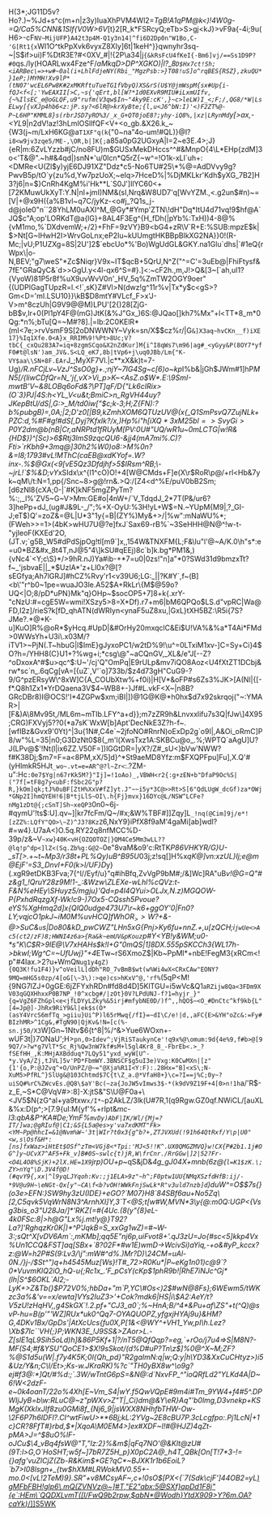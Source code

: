 H(3*;JG11D5v?Ho?.)~%Jd+s^c(m+n|z3y)IuaXhPVM4Wl2=_TgB!A1qPM@k<)!4W0g-=Q/Ca5%CNN&1SIf{V0W>6V_[t}2[R_k*FSRcyQ;eTb>S>gj<kJ}>vF9a{-4i;9u(H6>-cF`NV~MijUFP}A42t3p4M-Q1y3n14|^fi6D2Dp0n"W1Bo,C-'G[Rt1{x`WI1O^tkPpXvk6vyxZ8XIy]6t|1keH^}}qwnyhr3sq-~|S$if>ui)F%DtR3E?#<0XV_#|!{2P\a34|j`{&kRsFcU4fKeI{-Bm6]vj/==Ss1D9P?#0`qs./ly(HOARLwx4Fze^F/*aMkqD>DP^XGKO)|l?_8`D$Hx7ct!Sh;<iARBec\=>+w#~0al(i+LhlFdjeNY(Rbi_"MgzPsb:>}T08!uS]o^rqBES{RSZ},zkuQU*}1eP;)MYMH!Xv9lP*(tN07'wcEL6Pw8K#2xMKRftuTueTG1fVbyQ)XS&rS(U$Y@jmWspM{sx#Up{i-fQJ<f<[;'YwEAXII[>C,~s{'qErt,bl[W?*1d0EXvR9MIU#iLxmUIfv,{~%IlsEC_e@oGLQF,u9"rufm(V3qw$In~"4ky9E:cK',}~c>leLW)I_<;F;/,QG8/*W|LsELwy[{vXJp4hb6<z:jP.sy?<6lR@>krXyBte;{l,u<J6^bN:I)'<)F2ZT%@-P~L6HP"KMML8}s(rbrJSD7yRO%3/_x_G+QT0joE8?;yhy-iQ8%,|xz|LRynMd`y[>ax,-<YL*9|n2dV!az!3hLmIOSllfQF<V+<o_gb.&X26.k_~{W3(j~m/LxH6KG@a`T1XF"q(k`{"0~na"4o-um!#QL)}@l?`i8<w9jv3zqe5/ME-,\OR,b|]K{;`a85a0pG2UGxyA|I=2~e3E.4>;J}{eR|m:6ZvLYzzb#jC/no8FU)m$GUSxMekDHccs^^#&MnpO{4\L*EHp{zdM]3o<'T&@".~h#&4qd|)snN*'u/0lcn*Q5rZ{~w^=!O1k-xLI`uh+:<DMRe<U(Zl$y)yjE6DJ91XZ"Ddz*c5-No6TU#25\*%@=AdDVvy9g?PwvB5p/tO`y{zu%d,Yw7pzUoX;~eIq>7HceD%|%DjMKLkr'Kdh$yXG_7B2]H3?j6|n=$}CnRh4KgM%i'Hk**L`S0J']IlYC60<+[72KMuwUkXyT:Y.N|nI+jmI)NM&(sI,Nrq&W8UD7'q[WvYZM.,<.g2un$#n)~=[V|+@x9H({a%B1vl~q7C/jyKz-<o#j_?Q1s_j-d@joIe0"n``28YhLM0uAXI^M_@Gy*#Ymp'ZTN\!dH"Dq*ItU4d71vq!9$hf@A`JQ$c"A;op'LORKdT@a{lG}+8AL4F3Eg^{H_fDh(|pYb%:TxH))4-8@%{vM1mo,%`DXdvemW;+/2}+FhF=9zVY}B9<bG4+zR\V`R+E:%SUB:mpzE$k|$>Nt[G~IHwH2I>WrvGoLnx;eP2Iu~kUUmgtHKBBpBlkXG2NA}}0!(R-Mc;|vU;P1UZXg=8S|2U']2$`ebcUo*%'Bo)WgUdGL&GKY.na1Glu`dhs|`#1eQ{rWpx\|o-N,BEV;"g7\weS"*Zc$Niqr}V9x~IT$qcB+5QrU,N^Z("^=C'=3uEb@|FhiFtysf&7fE"GRaQyC&`d>>GgU.y<4l-qx6^S=#}.]<:~cF2h.,m,J!>Q&[3~[`ah,uI1?{VyoW)81P5r8f%uX9uvWvV0n'_HV_5q%ZmTW2OGY9oer"{(UDPlGagTUpzR=l.<!`,sK}Z#Vl>N(dwz!g^11r%v|Tx*y$c<gS>?Gm<D='mI.LSU10}}\kB$D8mtY#VLcf_F>x'J-V>m^8czUh|G9V9@@M)LPU'[2{)28[ZjG-bB$v,Ir+0(Pl1pY4F@(mG)JtK(&%J"Gx_)6S:@JQao[]kh7%Mx"+l<TT*8_m*0Qg:*n%;bTu[Q=~M#?8].|=lb:2C0KElR*(mI<7e;>rvVsmF9S[2oDNWWNY~Vyk=sn/X$$cz%r/|G`&]X3aq~hvCKn__f)iXE17}%Iq1Xfe.0<A}x_RRIM%9!%Pt>8Uc;V?tbC{_cxQu283A7=iq+8zgmSCqo&X2nZdKur]M{i^I8qWs7\m96|ag#_<yGyy&P(8OY7*yfF0#t@lsN')am_JV&.S<LQ_eK7,8b|tVp6+j\uq0JBb/Lm{"K-VY$aa\\SN+8F.EAr`J_;MyXF7Vl.|c**xX&k)t=7-Ug)*/R.nFCjLv\~VzJ^SsO0g}+.;njY~7IG4Sg~c[6)o~kp*I%b&|jGh$JWm#1]hP*MN5[/{liwCDfQr=N_'j{,vX>Vi_p>K~<AsZ.o$W*.E:\9SmI-mwtB'V~&8LOBq6oFd&?\PT]qF/D{"Lk6cIRix>(O`3}PJ|4S:h<YL_V<u&t;BmiC>n_RgVH44uy?JKepBtU/dS|,G:>_M/td0iw["$c;k-3;H;Z{FN):?b%pubgB)=,0A;|2;D'z0[|B9,kZmhXOM6QTUzUV@(x{_Q1SmPsvQ7ZujNLk+PZC:d,%#F#g!#dS[,Dyj?KfxIk?/x,)Hp%i"h$[iXQ*3xM25bl=>SvyGi>P0Y%;dCXwVDk1N$2dm@b(nB|Cr,aNRPtd1fRUyM[PV:0U#"UQ/wR1u~0mLCTG|w!R&{HD$})^[Sc)>6$Rtj3lmS9zqcQU6-&jj4(mA7mi%.C)?Fti>`rKbh9+3mq@]30h2%W0)o8:>M%0n?&=I8;1793#vL!MThC(caEB@xdKYof=.W?inx-.%$@Gx(<9[vE5Qz3Dfdjhf>5$IRsm^RB;\-~jrL!`$%&D;vY*xSIdx\x^{l1^cO)O!+4[W\@CMds+F]e(X\r$RoR\p@/+rl<Hb&7yk~qM\/t:N=1,pp{/Snc~8>g@!rn&.>Q:/[Z4<d^%E/puV0bB2Sm;[d6zNl8{cXA;0-|`#K]kNF5mgZPyTm?%:;,_l%'ZV5~G~V>Mm:GE#o|4nW+/`V_TdqdJ_2*7T(P&/ur6?3]hePp+dJ_(ug#J&9L-_/";%+X-OyU:%3H!yL+W$=N.~YUpM{M9|,?_GI-J;eT$)Q'=zoZ&=@L|U*3"1y{=B|(ZY%)My&+>/|%w":mNaWU%*;(FWeh>>=1>(4bK>wHU7U@?e]fxJ`Sax69-rB%`~3SeHHH@N@^!w-t-"yjIeoF(KXEd'2O,(JT.v;`g5B_W5#dPdSjpOg!tl[m9`]x,,154W&TNXFM{L;F&\lu"l'@~A/K.0\h"s*:e=u0*BZ&#x_8t4T,nJ@5"4\]kSU#qEEj)8c`b]k.bg*PM1&,){vNc4`<Y;c\S}*/>9hR.nJ)Ya#ib-+*7=u0|0zs!"n]a"*0?SWd31d9bmzxTt?f~_'jsbvaE||_*$UzIA*'z+Ll0x?@[?sEGfya;Ah7lGRJ]#hCZ%Rvy'r1<v39U6;LG:_||?K#Y`,f~(B]<b\'"r^b0~1pe=wuaJO3le.A52$A+RkLr\{M$@59o?UQ<|O;8/pD*uPN}Mk"q}OHp~$socOP5+7]8+k{.xrY-"cNzU:#=cgE5W=wmi!XSzy5>8=X*Df).r7+m6|bM6QPQo$LS.d"vpRC|Wa@FD,I2z]/rieS?k[fD_qhATN(dWRIyn<ynaF5uZ8xu,|GxL}tXH5BZ:\R5i{7S?JMe?.*@*K-u]KuO]R%@oR*$yHcq.#UpD|&#OrHy20mxqclC&Ei$U!VA%&%a*T4Ai*FMd>0WWsYh+U3i\.x03M/?iTV1>~PjN(.T~hbuG|l$ImE}gJyxoPC1/w2tD%9!\u^=0LTxiM1xv-]C=Sy+Ci}4$O?h=/YHH8(C}U1+?%wg+i;*csg\@"~aCQnGV,_XL&/e"J[--Z?^oDxoxA^#$u>qc^$:U~'/cj'Q"OmPq|E9rULp&mv7iQO8Aoz<U4fXtZT1DCbj&rw*sc`n_.6qCg[vA=[{uZ`,V'`o]733b/$z4d73gH"CuG9-?9/G^pzERsyW\^8xW]C{A_COUbXtw%+f0i)|H[V*&oFP#s6Zs3%JK>[A(Nl|{[-f*.Q8h1Zx1*YrDQaena3V$4~WB8+-}Jf#L.vkF<X~|n8B?GRcDBr8)I@OCS!'I*4ZGPw$xm;iBI|])@1G@K@*h0hx$d7x92skrqoj("~:YMAR>|[F&)A\8Mv95t,/ML6m~mTIb.LFY^a+d}};m7zZR9h&Lnvxxlifu7s3Q|fJw\]4X95;CRG)FXVyj5??0(*a7sK`WxW[b]Apt'DecNkE3Z?h-f~.[wfIBz&Gvx9'0Yt)^|3u{1N#,C4e`~2jfoNO#RnrN)oExDp2g`o9I|,A&Oi_oRmC]P8/w"%L=35|n0;G3DzNt0$8(_m'l(XwsTxz1A:SKBCu@o_.%;WPTQ`aAgU]U?J(LPv@$'!Nt(l|ix6ZZ.V50F=])lGGtDR=|yX?/Z#_sU<}bVw'NWW?f#K38Dj;$m7=F=a<8PM,xX/5]d}^*St9aeMD8Yfz:m$FXQPFpu]Fu],X.Q'#(yHlmkR5HJt`_wo~.vt=e=AR^@?l~Zr<`:.?ZM-u":Hc`:0e7$Yg|n67rKk5M?}"Ij]=!1oAo)_,VBWH<r2{:g+zEN+b"DfaP9Oc%S|("7f[=tF8g7y<ubF:fSbc2G"p?R,}kOm]qk;tJ%0uBF[ZtH%XxV#fZ]yt.J"~~i5y*3C@>>Rt>S[6"QdLUgW_dcGf)za*OWj*GNp2I]hmQYEH!6|B*tjLlS~OI\.h{Fj}mvx}16DYc@L/NSW^LCFe?nMg1zDt@{;cSnT]Sh~xeQP3`0n0~6j-#qymU'!ts$:U].qv~]|kr7fcFm/Q~/#x;&W%TBF#]]Zqy]L`_!nq(@Cim]9j/e*![zZZ%:LQfY"QO>\~Z)^J3?8KzZ`6,NxY9}iPfX8f9aM'4gaMi[ab]wdl?#=w4}.U7aA<)O.5q.RY22q8nfMCC%D-39p/z&~V`~xw}40K<vH{OZQOTOZ|}QM4Ce5Mm3wLL??@lq!p^dp<]lZ<(Sq.Zb%g:G@2~`0e"8vaM&o9'c:RtTK*P86VHKYR/G}U-_sT[>.+~t~Mp3/r38t+PL%Qy)uB^B95U*03j;z!sq[]H%x*qK@]vn:xzUL}Ij;e@m@EjF'=S3_DnvI+F0(k>l/UF}D*y}(.xgR9etDKB3Fva;7{^l//Eyf/u}"q#ihBfq,ZvVgP9bM#;/&]Wc]RA"uB*v!@G=Q"#z&g1_!QruY28z9M!1-_:&Wzw\ZLEXe-wLhl%cQVz:t-F&N%eHEy\SHuyz5/mgju}'Qd=p4l4QYui>OLJx,N.z)MGQOW-P{PxhdRqzgXf-Wk!_c9-)7Ox5-CQssh5Pvoue?eYS%XgHmq2d]x{QlQ0udge473U7\r~k6+ggOY'0|Fn0?LY;vqjcO1pkJ~iM0M%uvH$CQ]fWhOR_>>W$?+&-@>SuC&`u`s|Do80&kD_pwCWZ"LHn5xG{Pnj>Ky6fu+nnZ.+,u[zQCH;i`jwUe<>Ac5(ct2/zF)8;HWNI4z6a>{Ra&k~emUV&pKouz`p#Y<YB!y&WM;u0-*s\"K\C$R>9lE@\V7xHAHs$k!I+G_"0mQS|1]8DX.555pSKCCh3{WL17h->bkwI;Wg^C=~UfUwj}"+4*ETw~rS6XmoZ$|Kb~PpMl*+nbE!FegM3{xRCm<!p"#4Iax.>2?u+WmQ`Nug1y4gZ){0Q3K!fu1F4)}v^oVeilL[dDh"RO_7vBmB$wt(w%Wi4wX<CRxCAw"EONY?9MQ=mHG5s0zp/4[oG[\~3\):>qe)cs>hKxV^@,'rf%`(5qP<M!{9NG7lZJ+0gGE:6jZFYxhRDn#fd8d4D]5KlTGU=i5wVc&Q1`aRZijw8Qa<3FDm9XV03qGQXHhxxP0B7NP_!0^xcbg#/|zOt}0V?LPdUNJ-f?1=hyjr_}"{q=VgZ6FZhGpl<e<jfLDYyLZky%&5irj#mfybNE0D/)f^,,hQO$~<O_#DnCtc^kf9kb{L"[4=Jp@]-JhRx9RiY9&l|ek$s(O*(asY4VrcS6mfTq_>giiu}Ui^P)l65rMwq{/fI}=~dI\C/e!|d,,aFC{E>&YH"oZc&:=Fy#BIzhMR>^1Cg&,#TgN90|QjKv&!N=[c(%-sn.j50/X3`W]Gn~1Ntv$6{t^8|%/^&>Yue6WOxn+-wUF3t|}7ONaU';H>`pn,0>Idev^;VjRiSTaukynCe'!q9x%@\omum:9d{4e%9,f#b>@[99Q7/>?w*g7VlT*Sc_Rj%Qw3nW7kf#sM+l5gl4Kr8_8_-FbrEb<.>_?fSEfHH_,K:MHjAXBdduq*7LQy51"yxd_wyW[U^-*y.VyA/Zj,tJVL]5v'PD*FbmWY.3BNSCF$g5uI3e)Vxg:K0CwMXn|[z"{1'{o,P:@JZvq^+O/UnPZ/@~="@Xja%R1I<Y:F):.28Hx="B]<xS\;N-XuM5>PfRL^}SlUg&@103Chtmd$7C{t\Z_a.@*VfaH8+}\c=?I==j%C;0y~?uiSQ#%rC%ZWcvEs.@Q8\$aY'Bc(~za{JoJW5vImws3$-*(k9dV9Z19F+4[0>n!1h`a/'R$-z_E,~S*C@VqV#>:8]-X:jtS&"S\U@F0a+\<JV5$N{zG^al+ya9txw`x/I*~`p2AkLZ/3lk(U#7R,1(q9Rgw.<jB>GZ0qf.NWiCL/[auXL&%x:D(p^;>[7.9{uI:M{yf'%+rIpt&*mc-l3:qbA&P^KA#De;YmF%`mvDy)AbF|IK/Wl/{Mj=?IT/]wa;@gRIuf@|C1;&S{L5a@es>y'va7xdKMT"Fk><YM~Pp@hhcI=&1@Nvm%W~'3t|WIr?t0x3{g^b?+,ZTJVXUd(!91h64QtRxf/Y\p|U0"<w,s\Osf&H*:[ns]fxWaz>iHtEt$OSf^zTm<VGj8<*Tpi:'MJ<5!!K^.UX0QMGZMVQ}w!CX{P#2b1.1j#OG^]y~UCvX7^AF5+Fk_v]B#0S~swlc{t)jR,W\frCnr./RrGGw|]2|52?Fr-<O4L4O8%SjK)+2lX.HE=1X9`jrp)OU+p*~qS&jD&*4g_gJ04X+mnb(6z@(`l=K1$zK.\;ZY>nYq"\D.3V4f@D!(#qvY9{,xx|^l9yqLJYqoh:Kv:;j1ELA>9z"~h^;F0ptw1UU{NMqXSzfdHfB:ij/-*9V@u9H~\eNGt-Qx[y"~CA\f<b?vOH!WWkFnjSwLk*R"v3uld7nzb]d`)duW^=O$$7<?fBfRnTurN8ag5S"8VhTWXtfI/U@}jhjkHD\'6T;_:Phopf((UzQf:^l*m2$;T7u_Vn$-7|/d1@T]]g/1%NL/e(`8^.8U|+1j4~`xT2ks|6[N4pWFd*j0jh"C$)>s{}(o3e>EFN:}SW9hy3zU(IDE}+eGO?`M07}H8`84SBf6au+No5Zq\[2,C5qvk5VqWrN8N3^Arnh<EMbl'+k,hZ\Ydkr?3{6}JC)o?/-I/GcaUu~%!(`e+;dltqHf')BCzT^>XI]Y,3`T<@S;t[w#W,MVN*3\y{@:m0Q:UGP<{Vsg3bis_o3"U28Ja/]*'RKZ(=#{4Uc.(8(y"{8}eL-4k0FSc:8|>h@G"Lx%j.mt!y@}T92?La?]'RghqzKr0K|)*^P'JqkB=S_xxGg1wZ)=#~W-3:;sQt^X[vDV6Am`:,mKMb];qq5E"nj6p,uiFvot8+'.qJ3zU=Jo{#sc<5]kkp4Vx%Un1CCQ&FST]aq[SBx+`8?02F*#w1E)wmD->WcivSi)aYiq,-+o&#yP_kccx?z:@W=h2P#S(9:Lv3/\j":mW#^d%.)Mr?D)\24CM=uAl-0N./}j-/$St^")q+h4545Muz[Ws}!T#_72>R0Ku*|P~eKg1n01)c@9`?0*VuvmKlQ2iO_hQ-u{;Rc1x_.'F_pCsY(cKp$1phR9b!|RhE7iNJc^Gj*(lh|S^$6OKL`AI2;-LyK<n:1#x..9[ZJnd)<[)""`UN9k5Y:4ey..^3XWh4U~w5U84<W3"_nL}sa{[AcIp[$<[.e^-v3(#/=+T"Ni2#*Y:/A2Ngwp0_WftAsdq8^sX`Z<zVW9'++-k+xoWsl1ovdxQ2^x!QKBUX<@#tKJ8tBV(*9q]9T!<SOCb{!K'n:"d(4)/[T&,WN7oE/o1HEpBg1Pg$bXii3w_Q$@K>+>Z&Tb(}$P72V0%;hbDa+"m`P,YC\#Os<)2$#wN@8Fs};6WEwm5/tW<?K!@.MQmaHJrBd>Kzc3a%&'v==x/ewta]VYs2IuZ3>'+Cok?mdk6|HS|i\$A2:AeY/t?V5zU!zHqHV,,g4SkGX`!.2.pf+"CJ3_a0`;%~HnA;B/^4*&Pu+af\ZS"+t(^Q)@svP-hu=B(p'"'WZ]RUx*uk0^Qq7-OYAQUOPZ,yfgxjHYA<Kku:NQ2KA$SqHp3/0une%{tRww>j9u}&HM?G,4DKv1Bx/GpDs'|AtXcUcs{fu0X,P[1&<@WY^+VH1_Yw,pI\h.Lez?\Xb$7lc``VH{;}P;W<Jh}%@YLr'R$DwJB%GH"[`{RAsD<)r`OSh:pb?C'aL8/_{Ff(v3JR$j!,^nH=JYn@{aNh5"M>KN3E_!J9SS&>ZAor>L.-Z[slE1qL9Sih5oLd)h]&86P5Kf+1|?/nT5@Qf<Q;pfF*8WijU^`h<@0(WZIU@|{XCyL&]iR#{XoUt8a'jA#AD@0>Qqp?=eg,`+rOo/j7u4=>S|M8N?-MF(S4;#f&YSU"QoCE1>$X!9sSkot/(d%D#uP?Tn\z$]%0@^X~M;ZF?%@S1d5u(W|.f7y4K5K;0l{Qh_pd}"R2gaImN<h[zb@~}''B/{B=VsWVM[e'mL0hHWg_"7_5$RL5#(Nz!!|/ke;]7/SEY"QgpR0lSbk'odS;m)`Udd'6;vdg\]E?PN|R*L(:!#N@*+Q9D&rb#=},[MJ_C;}(1!s!2rkJ)1}.V2HhtMy&z@&(]HENpcWmkvII'|s7#uJPG,wM}6Kj3gZ8Ni|H?5o!W>:q|w;Q:y|h\YD3&XxCuCHtyz>)i5&Uz/Y&n;C\I/Et>;Ks-w.JKraRK)%?c`"TH0yBX8w^\o9g?ej#f3@:*]Qt/#%d:;`.3W/wTntG6pS=&N@:d`NxvFP_^"ioQR<c{-L,6AV9j(T<)=4r;>fLd2"YLKd4A|D~6!W<2dzF-e~0k4oanT/22o%4Xh[E~Vm_S4|wY.f5QwVQpE#9m4i#Tm_9YW4+f4#5^.DPWIjJyB=b\w:RLuC@~z"pWXv>Z"T|_Ci)dm@&Y\eR}Aq"'b0lmg,D3vnekp+KSMgK(XkIxJIf8zu0GMi8f_{Nj6_9|jsWXX8NHhfbTHW-Ow-\2F6P7h6IDFl?.CI^wtFiwU>**6Bj;kL:2YVg~2E8cBU7P.3cLcgfpo:.Pj1LcN|+1c}CR?8FfT#}rbd,$*|XqoA\M0EM4>]ex#XDF~I!#@HJZ)4qZt-pMA>J=^$8uO%lF-oJCu$\4_vBq4fsW@"T,"Iz:2}%&m$|qFq7NO'@&Klt@zU#(9T:l>G,O`HoSHT;w5f~]7bR7Z5H_p}X0pC2A@_h4T_QBk[On[T!7*3-!={}afg'vuZlCjZ(Z<mAA87L$ei1TPk_OB,EK*+:{!%>b-R&Kim$*GE?qC*~BJXK1r1b6EoiL?`b7>I08lsgn+_{tw$hXM#LRWokMV0.55+-mo.0<[vL!2TeM)9}.SR"+v8MCsyAF~,c+!0sO$[PX<{`7(Sdk\cjF']44OB2=yL<U>)gMFbFBH!glp6\.mQ(ZVNVz@~]#T,"E2"abx:5@SXf}qpDd1F8j"{e`:HEm\`QQDXLvmT(<IKXT96;{*1*FcjH=TAi1)VaC_!h~&'moM9]Y{=JhMuCv'Q"7DJuVNPF=|,)=@,kv:u9Q~,K&k7hvS=[~(\-SJtW.KgeKP~}U#P}%B1,mHV_y=T00KS3]0;4l#!s!@U(tw*y'5gyXsi=B|27ys~T)`+U"!Qxm*}HR:9>[I/FwQ9b2rpw,$abN*@Wodh}YtdX909>Y?6m.OA?caYk<VTqqjX+-hX?F'R8N8-h&2YXd$7"fBGo3XZilNaF~yKsx\"wi<p=K@pX.8J81wH8'eUv-O@rP^?E{K:w'<u?>)*/]]S5WK